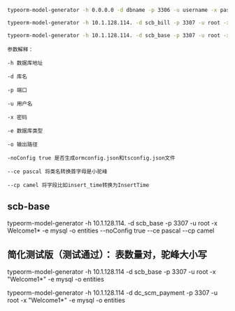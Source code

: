 ```bash
typeorm-model-generator -h 0.0.0.0 -d dbname -p 3306 -u username -x password -e mysql -o ./src/entities --noConfig true --ce pascal --cp camel
```
``` bash
typeorm-model-generator -h 10.1.128.114. -d scb_bill -p 3307 -u root -x Welcome1* -e mysql -o entities --noConfig true --ce pascal --cp camel
```
``` bash
typeorm-model-generator -h 10.1.128.114. -d scb_base -p 3307 -u root -x Welcome1* -e mysql -o entities --noConfig true --ce pascal --cp camel
```
```
参数解释：

-h 数据库地址

-d 库名

-p 端口

-u 用户名

-x 密码

-e 数据库类型

-o 输出路径

-noConfig true 是否生成ormconfig.json和tsconfig.json文件

--ce pascal 将类名转换首字母是小驼峰

--cp camel 将字段比如insert_time转换为InsertTime
```


## scb-base
typeorm-model-generator -h 10.1.128.114. -d scb_base -p 3307 -u root -x Welcome1* -e mysql -o entities --noConfig true --ce pascal --cp camel


## 简化测试版（测试通过）： 表数量对，驼峰大小写


typeorm-model-generator -h 10.1.128.114 -d scb_base -p 3307 -u root -x "Welcome1*" -e mysql -o entities



typeorm-model-generator -h 10.1.128.114 -d dc_scm_payment -p 3307 -u root -x "Welcome1*" -e mysql -o entities